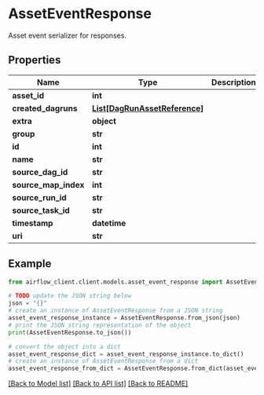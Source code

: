 # AssetEventResponse

Asset event serializer for responses.

## Properties

Name | Type | Description | Notes
------------ | ------------- | ------------- | -------------
**asset_id** | **int** |  | 
**created_dagruns** | [**List[DagRunAssetReference]**](DagRunAssetReference.md) |  | 
**extra** | **object** |  | [optional] 
**group** | **str** |  | [optional] 
**id** | **int** |  | 
**name** | **str** |  | [optional] 
**source_dag_id** | **str** |  | [optional] 
**source_map_index** | **int** |  | 
**source_run_id** | **str** |  | [optional] 
**source_task_id** | **str** |  | [optional] 
**timestamp** | **datetime** |  | 
**uri** | **str** |  | [optional] 

## Example

```python
from airflow_client.client.models.asset_event_response import AssetEventResponse

# TODO update the JSON string below
json = "{}"
# create an instance of AssetEventResponse from a JSON string
asset_event_response_instance = AssetEventResponse.from_json(json)
# print the JSON string representation of the object
print(AssetEventResponse.to_json())

# convert the object into a dict
asset_event_response_dict = asset_event_response_instance.to_dict()
# create an instance of AssetEventResponse from a dict
asset_event_response_from_dict = AssetEventResponse.from_dict(asset_event_response_dict)
```
[[Back to Model list]](../README.md#documentation-for-models) [[Back to API list]](../README.md#documentation-for-api-endpoints) [[Back to README]](../README.md)


